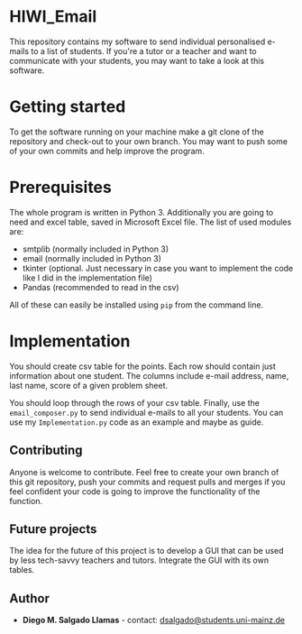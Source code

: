 # HIWI_Email

This repository contains my software to send individual personalised e-mails to a list of students. If you're a tutor or a teacher and want to communicate with your students, you may want to take a look at this software.

# Getting started

To get the software running on your machine make a git clone of the repository and check-out to your own branch. You may want to push some of your own commits and help improve the program.

# Prerequisites 

The whole program is written in Python 3. Additionally you are going to need and excel table, saved in Microsoft Excel file. The list of used modules are:

- smtplib (normally included in Python 3)
- email (normally included in Python 3)
- tkinter (optional. Just necessary in case you want to implement the code like I did in the implementation file)
- Pandas (recommended to read in the csv)

All of these can easily be installed using ```pip``` from the command line.

# Implementation

You should create csv table for the points. Each row should contain just information about one student. The columns include e-mail address, name, last name, score of a given problem sheet.

You should loop through the rows of your csv table. Finally, use the ```email_composer.py``` to send individual e-mails to all your students. You can use my ```Implementation.py``` code as an example and maybe as guide.

## Contributing

Anyone is welcome to contribute. Feel free to create your own branch of this git repository, push your commits and request pulls and merges if you feel confident your code is going to improve the functionality of the function.

## Future projects

The idea for the future of this project is to develop a GUI that can be used by less tech-savvy teachers and tutors. Integrate the GUI with its own tables.

## Author

- **Diego M. Salgado Llamas** - contact: dsalgado@students.uni-mainz.de


